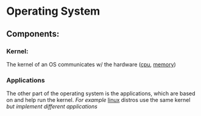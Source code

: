 
# Operating System

## Components:

### Kernel:
The kernel of an OS communicates w/ the hardware ([cpu](/computers/cpu.md), [memory](/computers/memory.md))
### Applications
The other part of the operating system is the applications, which are based on and help run the kernel. *For example* [linux](/computers/linux.md) distros use the same kernel *but implement different applications*